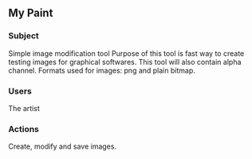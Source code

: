 ## My Paint

### Subject
Simple image modification tool
Purpose of this tool is fast way to create testing images for graphical softwares.
This tool will also contain alpha channel.
Formats used for images: png and plain bitmap.

### Users
The artist

### Actions
Create, modify and save images.

